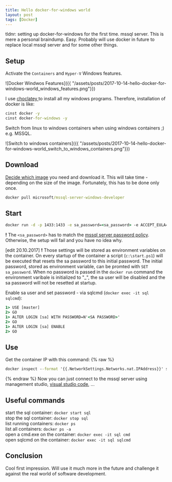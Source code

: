 ```yaml
---
title: Hello docker-for-windows world
layout: post
tags: [Docker]
---
```

tldnr: setting up docker-for-windows for the first time. mssql server. This is mere a personal braindump.
Easy. Probably will use docker in future to replace local mssql server and for some other things.

## Setup
Activate the `Containers` and `Hyper-V` Windows features.

![Docker Windwos Features]({{ "/assets/posts/2017-10-14-hello-docker-for-windows-world_windows_features.png"}})

I use [choclatey ](https://chocolatey.org) to install all my windows programs. Therefore, installation of docker is like:
```cmd
cinst docker -y
cinst docker-for-windows -y
```
Switch from linux to windows containers when using windows containers ;) e.g. MSSQL.

![Switch to windows containers]({{ "/assets/posts/2017-10-14-hello-docker-for-windows-world_switch_to_windows_containers.png"}})

## Download
[Decide which image](https://hub.docker.com) you need and download it. This will take time - depending on the size of the image. Fortunately, this has to be done only once.
```cmd
docker pull microsoft/mssql-server-windows-developer
```
## Start
```cmd
docker run -d -p 1433:1433 -e sa_password=<sa_password> -e ACCEPT_EULA=Y --name sql microsoft/mssql-server-windows-developer
```
**!** The ```<sa_password>``` has to match the [mssql server password policy](https://docs.microsoft.com/en-us/sql/relational-databases/security/password-policy). Otherwise, the setup will fail and you have no idea why.

[edit 20.10.2017] **!** Those settings will be stored as environment variables on the container. On every startup of the container a script (`c:\start.ps1`) will be executed that resets the sa password to this initial password. The initial password, stored as environment variable, can be promted with `SET sa_password`.
When no password is passed in the `docker run` command the environment varibale is initialized to "_", the sa user will be disabled and the sa password will not be resetted at startup.

Enable sa user and set password - via sqlcmd (`docker exec -it sql sqlcmd`):
```cmd
1> USE [master]
2> GO
1> ALTER LOGIN [sa] WITH PASSWORD=N'<SA PASSWORD>'
2> GO
1> ALTER LOGIN [sa] ENABLE
2> GO
```

## Use
Get the container IP with this command:
{% raw %}
```cmd
docker inspect --format '{{.NetworkSettings.Networks.nat.IPAddress}}' sql
```
{% endraw %}
Now you can just connect to the mssql server using management studio, [visual studio code](https://marketplace.visualstudio.com/items?itemName=ms-mssql.mssql), ...
## Useful commands
start the sql container: `docker start sql`<br />
stop the sql container: `docker stop sql `<br />
 list running containers: `docker ps`<br />
list all containers: `docker ps -a`<br />
open a cmd.exe on the container: `docker exec -it sql cmd`<br />
open sqlcmd on the container: `docker exec -it sql sqlcmd`
## Conclusion
Cool first impression. Will use it much more in the future and challenge it against the real world of software development.
